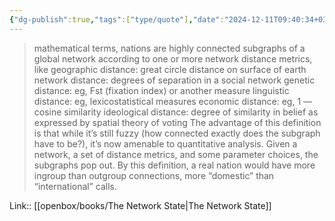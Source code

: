 ```yaml
---
{"dg-publish":true,"tags":["type/quote"],"date":"2024-12-11T09:40:34+03:00","title":"nations are highly connected subgraphs of a global network","aliases":"nations are highly connected subgraphs of a global network","permalink":"/mine/quotes/202412110940/","dgPassFrontmatter":true}
---
```



> mathematical terms, nations are highly connected subgraphs of a global network according to one or more network distance metrics, like geographic distance: great circle distance on surface of earth network distance: degrees of separation in a social network genetic distance: eg, Fst (fixation index) or another measure linguistic distance: eg, lexicostatistical measures economic distance: eg, 1 — cosine similarity ideological distance: degree of similarity in belief as expressed by spatial theory of voting The advantage of this definition is that while it’s still fuzzy (how connected exactly does the subgraph have to be?), it’s now amenable to quantitative analysis. Given a network, a set of distance metrics, and some parameter choices, the subgraphs pop out. By this definition, a real nation would have more ingroup than outgroup connections, more “domestic” than “international” calls.

Link:: [[openbox/books/The Network State|The Network State]]

